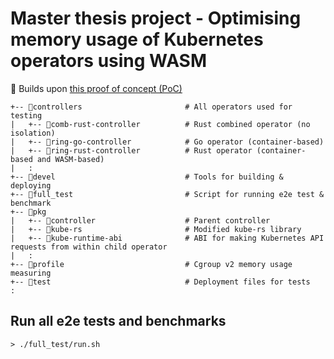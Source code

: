 # Master thesis project - Optimising memory usage of Kubernetes operators using WASM

:rocket: Builds upon [this proof of concept (PoC)](https://github.com/slinkydeveloper/extending-kubernetes-api-in-process-poc)

```text
+-- 📂controllers                       # All operators used for testing
|   +-- 📂comb-rust-controller          # Rust combined operator (no isolation)
|   +-- 📂ring-go-controller            # Go operator (container-based)
|   +-- 📂ring-rust-controller          # Rust operator (container-based and WASM-based)
|   :
+-- 📂devel                             # Tools for building & deploying
+-- 📂full_test                         # Script for running e2e test & benchmark
+-- 📂pkg
|   +-- 📂controller                    # Parent controller
|   +-- 📂kube-rs                       # Modified kube-rs library
|   +-- 📂kube-runtime-abi              # ABI for making Kubernetes API requests from within child operator
|   :
+-- 📂profile                           # Cgroup v2 memory usage measuring
+-- 📂test                              # Deployment files for tests
:
```

## Run all e2e tests and benchmarks

```console
> ./full_test/run.sh
```
